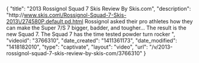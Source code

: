 {
    "title": "2013 Rossignol Squad 7 Skis Review By Skis.com",
    "description": "http:\/\/www.skis.com\/Rossignol-Squad-7-Skis-2013\/274580P,default,pd.html  Rossignol asked their pro athletes how they can make the Super 7\/S 7 bigger, badder, and tougher... The result is the new Squad 7. The Squad 7 has the time tested powder turn rocker ",
    "videoid": "3766310",
    "date_created": "1411361173",
    "date_modified": "1418182010",
    "type": "captivate",
    "layout": "video",
    "url": "\/v\/2013-rossignol-squad-7-skis-review-by-skis-com\/3766310"
}